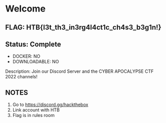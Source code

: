 # Welcome

## FLAG: HTB{l3t_th3_in3rg4l4ct1c_ch4s3_b3g1n!}

## Status: Complete

+ DOCKER: NO
+ DOWNLOADABLE: NO

Description: Join our Discord Server and the CYBER APOCALYPSE CTF 2022 channels!

## NOTES

1. Go to <https://discord.gg/hackthebox>
2. Link account with HTB
3. Flag is in rules room
